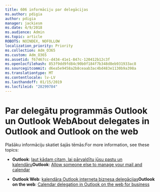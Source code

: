 ```yaml
---
title: 606 informāciju par delegācijas
ms.author: pdigia
author: pdigia
manager: jackiesm
ms.date: 4/9/2018
ms.audience: Admin
ms.topic: article
ROBOTS: NOINDEX, NOFOLLOW
localization_priority: Priority
ms.collection: Adm_O365
ms.custom: Adm_O365
ms.assetid: f67467cc-d434-41e1-847c-120412b12c3f
ms.openlocfilehash: 853f9dd9fd84c90b0f184f7b348d8eb931933ac8
ms.sourcegitcommit: d6ea5e9458a2b8ceaab3ac4bd483e1130b9a398a
ms.translationtype: MT
ms.contentlocale: lv-LV
ms.lasthandoff: 01/15/2019
ms.locfileid: "28299784"
---
```

# <a name="about-delegates-in-outlook-and-outlook-on-the-web"></a><span data-ttu-id="66205-102">Par delegātu programmās Outlook un Outlook Web</span><span class="sxs-lookup"><span data-stu-id="66205-102">About delegates in Outlook and Outlook on the web</span></span>

<span data-ttu-id="66205-103">Plašāku informāciju skatiet šajās tēmās:</span><span class="sxs-lookup"><span data-stu-id="66205-103">For more information, see these topics:</span></span>
  
- <span data-ttu-id="66205-104">**Outlook**: [ļaut kādam citam, lai pārvaldītu jūsu pastu un kalendāru](https://support.office.com/article/41C40C04-3BD1-4D22-963A-28EAFEC25926)</span><span class="sxs-lookup"><span data-stu-id="66205-104">**Outlook**: [Allow someone else to manage your mail and calendar](https://support.office.com/article/41C40C04-3BD1-4D22-963A-28EAFEC25926)</span></span>
    
- <span data-ttu-id="66205-105">**Outlook Web**: [kalendāra Outlook interneta biznesa delegācijas](https://support.office.com/article/532e6410-ee80-42b5-9b1b-a09345ccef1b)</span><span class="sxs-lookup"><span data-stu-id="66205-105">**Outlook on the web**: [Calendar delegation in Outlook on the web for business](https://support.office.com/article/532e6410-ee80-42b5-9b1b-a09345ccef1b)</span></span>
    

